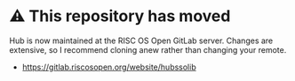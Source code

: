# ⚠ This repository has moved

Hub is now maintained at the RISC OS Open GitLab server. Changes are extensive, so I recommend cloning anew rather than changing your remote.

* https://gitlab.riscosopen.org/website/hubssolib
